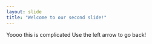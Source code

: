 ```yaml
---
layout: slide
title: "Welcome to our second slide!"
---
```

Yoooo this is complicated
Use the left arrow to go back!
